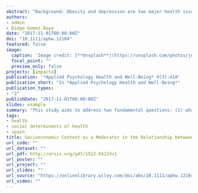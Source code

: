 ```yaml
---
abstract: "Background: Obesity and depression are two major health issues in contemporary societies. This study aims to address two fundamental questions: (1) what is the impact of macro-level adverse socioeconomic circumstances on depression? and (2) how do macro-level variations in the socioeconomic context affect the relationship between body mass index (BMI) and depression? Methods: Data from the 7th round of the European Social Survey were used, collected from a sample size of 37,623 participants and aggregated around a total of 20 countries. A random intercept multilevel model was constructed to study the variations in the relationship between depression and BMI. The contextual effect of risk of poverty, unemployment rate, and gross domestic product per capita were studied at the country level. Results: First, both unemployment and poverty risk were found to be positively associated with depressive disorders. Second, the results show that a higher risk of poverty at the macro level may increase the effect of BMI on depression in European countries. Conclusion: The present study provides new evidence suggesting that the obesity-depression relationship will be, on average, stronger in countries with poor socioeconomic conditions. Therefore, adverse socioeconomic contextual conditions may increase depression associated with obesity."
authors:
- admin
- Diego Gomez-Baya
date: "2017-11-01T00:00:00Z"
doi: "10.1111/aphw.12104"
featured: false
image:
  caption: 'Image credit: [**Unsplash**](https://unsplash.com/photos/jdD8gXaTZsc)'
  focal_point: ""
  preview_only: false
projects: [impacta]
publication: '*Applied Psychology Health and Well-Being* 9(3):410'
publication_short: "In *Applied Psychology Health and Well-Being*"
publication_types:
- "2"
publishDate: "2017-11-01T00:00:00Z"
slides: example
summary: "This study aims to address two fundamental questions: (1) what is the impact of macro-level adverse socioeconomic circumstances on depression? and (2) how do macro-level variations in the socioeconomic context affect the relationship between body mass index (BMI) and depression?"
tags:
- health
- social determinants of health
- spain
title: Socioeconomic Context as a Moderator in the Relationship between Body Mass Index and Depression in Europe
url_code: ""
url_dataset: ""
url_pdf: http://arxiv.org/pdf/1512.04133v1
url_poster: ""
url_project: ""
url_slides: ""
url_source: "https://onlinelibrary.wiley.com/doi/abs/10.1111/aphw.12104"
url_video: ""
---
```

